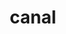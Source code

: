 ---
title: canal
category: paintings
series: landscape
year: 2019
image: canal.jpg
size: 
materials: acrylic on canvas
---